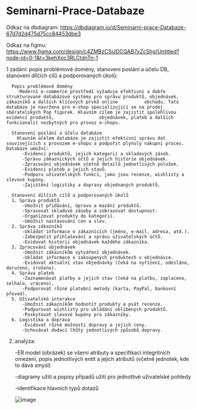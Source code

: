 # Seminarni-Prace-Databaze
Odkaz na dbdiagram: https://dbdiagram.io/d/Seminarni-prace-Databaze-67d7d2d475d75cc84453dbe3

Odkaz na figmu: https://www.figma.com/design/c4ZMBzCSiJDCQAB7xZcShg/Untitled?node-id=0-1&t=3kehXoc3RLCtdnTn-1
  
  1 zadání:
    popis problémové domény, stanovení poslání a účelu DB, stanovení dílčích cílů a podporovaných úkolů:
  
      Popis problémové domény
        -Moderní e-commerce prostředí vyžaduje efektivní a dobře strukturované databázové systémy pro správu produktů, objednávek, zákazníků a dalších klíčových prvků online          obchodu. Tato databáze je navržena pro e-shop specializující se na prodej sběratelských Pop figurek. Hlavním cílem je zajistit spolehlivou evidenci produktů,                 objednávek, plateb a dalších funkcionalit nezbytných pro provoz e-shopu.
        
      Stanovení poslání a účelu databáze
        Hlavním účelem databáze je zajistit efektivní správu dat souvisejících s provozem e-shopu a podpořit plynulý nákupní proces. Databáze umožní:
          -Evidenci produktů, jejich kategorií a skladových zásob.
          -Správu zákaznických účtů a jejich historie objednávek.
          -Zpracování objednávek včetně detailů jednotlivých položek.
          -Evidenci plateb a jejich stavů.
          -Podporu uživatelských funkcí, jako jsou recenze, wishlisty a slevové kupóny.
          -Zajištění logistiky a dopravy objednaných produktů.
          
      Stanovení dílčích cílů a podporovaných úkolů
      1. Správa produktů
          -Umožnit přidávání, úpravu a mazání produktů. 
          -Spravovat skladové zásoby a zobrazovat dostupnost.
          -Organizovat produkty do kategorií.        
          -Umožnit nastavování cen a slev.
      2. Správa zákazníků
          -Ukládat informace o zákaznících (jméno, e-mail, adresa, atd.).
          -Zabezpečit přihlašování a správu uživatelských účtů.
          -Evidovat historii objednávek každého zákazníka.
      3. Zpracování objednávek
          -Umožnit zákazníkům vytváření objednávek.
          -Ukládat informace o zakoupených produktech v objednávce.
          -Evidovat aktuální stav objednávky (čeká na vyřízení, odesláno, doručeno, zrušeno).
      4. Správa plateb
          -Zaznamenávat platby a jejich stav (čeká na platbu, zaplaceno, selhalo, vráceno).
          -Podporovat různé platební metody (karta, PayPal, bankovní převod).
      5. Uživatelské interakce
          -Umožnit zákazníkům hodnotit produkty a psát recenze.
          -Podporovat wishlisty pro ukládání oblíbených produktů.
          -Poskytovat slevové kupóny pro zákazníky.
      6. Logistika a doprava
          -Evidovat různé možnosti dopravy a jejich ceny.
          -Uchovávat dodací lhůty jednotlivých způsobů dopravy.
2. analýza:
   
   -ER model (obrázek) se všemi atributy a specifikací integritních omezení, popis jednotlivých entit a jejich atributů (včetně jednotek, kde to dává smysl)
   
   -diagramy užití a popisy případů užití pro jednotlivé uživatelské pohledy
   
   -identifikace hlavních typů dotazů


    ![image](https://github.com/user-attachments/assets/ad0cb374-2d6d-46fd-8599-838f7fb0a707)


